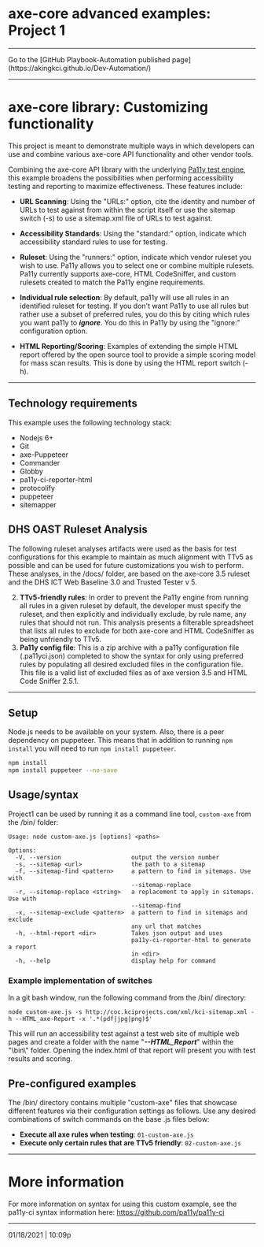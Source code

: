 # axe-core advanced examples: Project 1

<hr>
Go to the [GitHub Playbook-Automation published page](https://akingkci.github.io/Dev-Automation/)
<hr>


# axe-core library: Customizing functionality

This project is meant to demonstrate multiple ways in which developers can use and combine various axe-core API functionality and other vendor tools. 

Combining the axe-core API library with the underlying [Pa11y test engine](https://github.com/pa11y/pa11y), this example broadens the possibilities when performing accessibility testing and reporting to maximize effectiveness. These features include:

- **URL Scanning**: Using the "URLs:" option, cite the identity and number of URLs to test against from within the script itself or use the sitemap switch (-s)  to use a sitemap.xml file of URLs to test against.
- **Accessibility Standards**: Using the "standard:" option, indicate which accessibility standard rules to use for testing.
- **Ruleset**: Using the "runners:" option, indicate which vendor ruleset you wish to use. Pa11y allows you to select one or combine multiple rulesets. Pa11y currently supports axe-core, HTML CodeSniffer, and custom rulesets created to match the Pa11y engine requirements.
- **Individual rule selection**: By default, pa11y will use all rules in an identified ruleset for testing. If you don't want Pa11y to use all rules but rather use a subset of preferred rules, you do this by citing which rules you want pa11y to ***ignore***.  You do this in Pa11y by using the "ignore:" configuration option. 

- **HTML Reporting/Scoring**: Examples of extending the simple HTML report offered by the open source tool to provide a simple scoring model for mass scan results. This is done by using the HTML report switch (-h).

<hr>

## Technology requirements

This example uses the following technology stack:

- Nodejs 6+
- Git
- axe-Puppeteer
- Commander
- Globby
- pa11y-ci-reporter-html
- protocolify
- puppeteer
- sitemapper

## DHS OAST Ruleset Analysis

The following ruleset analyses artifacts were used as the basis for test configurations for this example to maintain as much alignment with TTv5 as possible and can be used for future customizations you wish to perform. These analyses, in the /docs/ folder, are based on the axe-core 3.5 ruleset and the DHS ICT Web Baseline 3.0 and Trusted Tester v 5.

2. **TTv5-friendly rules**: In order to prevent the Pa11y engine from running all rules in a given ruleset by default, the developer must specify the ruleset, and then explicitly and individually exclude, by rule name, any rules that should not run. This analysis presents a filterable spreadsheet that lists all rules to exclude for both axe-core and HTML CodeSniffer as being unfriendly to TTv5.
3. **Pa11y config file**: This is a zip archive with a pa11y configuration file (.pa11yci.json) completed to show the syntax for only using preferred rules by populating all desired excluded files in the configuration file. This file is a valid list of excluded files as of axe version 3.5 and HTML Code Sniffer 2.5.1.

---

## Setup

Node.js needs to be available on your system. Also, there is a peer dependency on puppeteer. This means that in addition to running `npm install` you will need to run `npm install puppeteer`.

```sh
npm install
npm install puppeteer --no-save
```


## Usage/syntax

Project1 can be used by running it as a command line tool, `custom-axe` from the /bin/ folder:

```
Usage: node custom-axe.js [options] <paths>

Options:
  -V, --version                    output the version number
  -s, --sitemap <url>              the path to a sitemap
  -f, --sitemap-find <pattern>     a pattern to find in sitemaps. Use with
                                   --sitemap-replace
  -r, --sitemap-replace <string>   a replacement to apply in sitemaps. Use with
                                   --sitemap-find
  -x, --sitemap-exclude <pattern>  a pattern to find in sitemaps and exclude
                                   any url that matches
  -h, --html-report <dir>          Takes json output and uses
                                   pa11y-ci-reporter-html to generate a report
                                   in <dir>
  -h, --help                       display help for command
```

### Example implementation of switches

In a git bash window, run the following command from the /bin/ directory:

`node custom-axe.js -s http://coc.kciprojects.com/xml/kci-sitemap.xml -h --HTML_axe-Report -x '.*(pdf|jpg|png)$'`

This will run an accessibility test against a test web site of multiple web pages and create a folder with the name "***--HTML_Report***" within the  "\bin\\" folder. Opening the index.html of that report will present you with test results and scoring.

## Pre-configured examples

The /bin/ directory contains multiple "custom-axe" files that showcase different features via their configuration settings as follows. Use any desired combinations of switch commands on the base .js files below:

- **Execute all axe rules when testing**: `01-custom-axe.js`
- **Execute only certain rules that are TTv5 friendly**: `02-custom-axe.js`

<hr>

# More information

For more information on syntax for using this custom example, see the pa11y-ci syntax information here: https://github.com/pa11y/pa11y-ci 

<hr>
01/18/2021 | 10:09p


